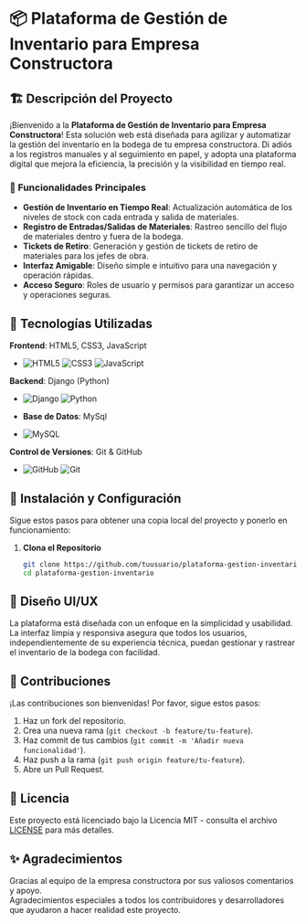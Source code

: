 
# 📦 Plataforma de Gestión de Inventario para Empresa Constructora

## 🏗️ Descripción del Proyecto

¡Bienvenido a la **Plataforma de Gestión de Inventario para Empresa Constructora**! Esta solución web está diseñada para agilizar y automatizar la gestión del inventario en la bodega de tu empresa constructora. Di adiós a los registros manuales y al seguimiento en papel, y adopta una plataforma digital que mejora la eficiencia, la precisión y la visibilidad en tiempo real.

### 🌟 Funcionalidades Principales

- **Gestión de Inventario en Tiempo Real**: Actualización automática de los niveles de stock con cada entrada y salida de materiales.
- **Registro de Entradas/Salidas de Materiales**: Rastreo sencillo del flujo de materiales dentro y fuera de la bodega.
- **Tickets de Retiro**: Generación y gestión de tickets de retiro de materiales para los jefes de obra.
- **Interfaz Amigable**: Diseño simple e intuitivo para una navegación y operación rápidas.
- **Acceso Seguro**: Roles de usuario y permisos para garantizar un acceso y operaciones seguras.

## 🚀 Tecnologías Utilizadas

**Frontend**: HTML5, CSS3, JavaScript
- ![HTML5](https://img.shields.io/badge/-HTML5-E34F26?style=flat-square&logo=html5&logoColor=white) ![CSS3](https://img.shields.io/badge/-CSS3-1572B6?style=flat-square&logo=css3) ![JavaScript](https://img.shields.io/badge/-JavaScript-F7DF1E?style=flat-square&logo=javascript&logoColor=black)
  
**Backend**: Django (Python)

- ![Django](https://img.shields.io/badge/-Django-092E20?style=flat-square&logo=django&logoColor=white) ![Python](https://img.shields.io/badge/-Python-3776AB?style=flat-square&logo=python&logoColor=white)

- **Base de Datos**: MySql

- ![MySQL](https://img.shields.io/badge/-MySQL-4479A1?style=flat-square&logo=mysql&logoColor=white) 
  
**Control de Versiones**: Git & GitHub
  
- ![GitHub](https://img.shields.io/badge/-GitHub-181717?style=flat-square&logo=github) ![Git](https://img.shields.io/badge/-Git-F05032?style=flat-square&logo=git&logoColor=white)

## 🔧 Instalación y Configuración

Sigue estos pasos para obtener una copia local del proyecto y ponerlo en funcionamiento:

1. **Clona el Repositorio**
   ```bash
   git clone https://github.com/tuusuario/plataforma-gestion-inventario.git
   cd plataforma-gestion-inventario
   
## 🎨 Diseño UI/UX

La plataforma está diseñada con un enfoque en la simplicidad y usabilidad. La interfaz limpia y responsiva asegura que todos los usuarios, independientemente de su experiencia técnica, puedan gestionar y rastrear el inventario de la bodega con facilidad.

## 🤝 Contribuciones

¡Las contribuciones son bienvenidas! Por favor, sigue estos pasos:

1. Haz un fork del repositorio.
2. Crea una nueva rama (`git checkout -b feature/tu-feature`).
3. Haz commit de tus cambios (`git commit -m 'Añadir nueva funcionalidad'`).
4. Haz push a la rama (`git push origin feature/tu-feature`).
5. Abre un Pull Request.

## 📜 Licencia

Este proyecto está licenciado bajo la Licencia MIT - consulta el archivo [LICENSE](LICENSE) para más detalles.

## ✨ Agradecimientos

Gracias al equipo de la empresa constructora por sus valiosos comentarios y apoyo.  
Agradecimientos especiales a todos los contribuidores y desarrolladores que ayudaron a hacer realidad este proyecto.
